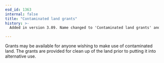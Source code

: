 ```yaml
---
esd_id: 1363
internal: false
title: "Contaminated land grants"
history: >-
  Added in version 3.09. Name changed to 'Contaminated land grants' and scope notes updated in version 4.00.

---
```


Grants may be available for anyone wishing to make use of contaminated land.  The grants are provided for clean up of the land prior to putting it into alternative use.

